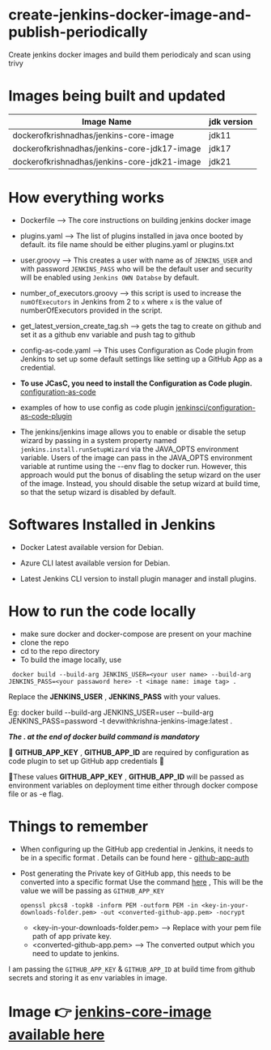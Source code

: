 # create-jenkins-docker-image-and-publish-periodically
Create jenkins docker images and build them periodicaly and scan using trivy

# Images being built and updated

| Image Name                                   | jdk version |
|----------------------------------------------|--------------|
| dockerofkrishnadhas/jenkins-core-image       | jdk11 |
| dockerofkrishnadhas/jenkins-core-jdk17-image | jdk17 |
| dockerofkrishnadhas/jenkins-core-jdk21-image | jdk21 |

# How everything works

* Dockerfile --> The core instructions on building jenkins docker image

* plugins.yaml --> The list of plugins installed in java once booted by default. its file name should be either plugins.yaml or plugins.txt

* user.groovy --> This creates a user with name as of `JENKINS_USER` and with password `JENKINS_PASS` who will be the default user and security will be enabled using `Jenkins OWN Databse` by default.

* number_of_executors.groovy --> this script is used to increase the `numOfExecutors` in Jenkins from 2 to `x` where `x` is the value of numberOfExecutors provided in the script.

* get_latest_version_create_tag.sh --> gets the tag to create on github and set it as a github env variable and push tag to github

* config-as-code.yaml --> This uses Configuration as Code plugin from Jenkins to set up some default settings like setting up a GitHub App as a credential.

* **To use JCasC, you need to install the Configuration as Code plugin.** [configuration-as-code](https://plugins.jenkins.io/configuration-as-code/)

* examples of how to use config as code plugin [jenkinsci/configuration-as-code-plugin](https://github.com/jenkinsci/configuration-as-code-plugin/tree/master/demos/role-strategy-auth)

* The jenkins/jenkins image allows you to enable or disable the setup wizard by passing in a system property named `jenkins.install.runSetupWizard` via the JAVA_OPTS environment variable. Users of the image can pass in the JAVA_OPTS environment variable at runtime using the --env flag to docker run. However, this approach would put the bonus of disabling the setup wizard on the user of the image. Instead, you should disable the setup wizard at build time, so that the setup wizard is disabled by default.

# Softwares Installed in Jenkins

* Docker Latest available version for Debian.

* Azure CLI latest available version for Debian.

* Latest Jenkins CLI version to install plugin manager and install plugins.

# How to run the code locally
* make sure docker and docker-compose are present on your machine
* clone the repo
* cd to the repo directory
* To build the image locally, use

` docker build --build-arg JENKINS_USER=<your user name> --build-arg JENKINS_PASS=<your passaword here> -t <image name: image tag> .`

Replace the **JENKINS_USER** , **JENKINS_PASS** with your values.

Eg:  docker build --build-arg JENKINS_USER=user --build-arg JENKINS_PASS=password -t devwithkrishna-jenkins-image:latest .

***The . at the end of docker build command is mandatory***

:round_pushpin: **GITHUB_APP_KEY** , **GITHUB_APP_ID** are required by configuration as code plugin to set up GitHub app credentials :round_pushpin:

:pushpin:These values **GITHUB_APP_KEY** , **GITHUB_APP_ID** will be passed as environment variables on deployment time either through docker compose file or as -e flag.

# Things to remember
* When configuring up the GitHub app credential in Jenkins, it needs to be in a specific format .
    Details can be found here - [github-app-auth](https://docs.cloudbees.com/docs/cloudbees-ci/latest/cloud-admin-guide/github-app-auth)

* Post generating the Private key of GitHub app, this needs to be converted into a specific format 
    Use the command [here](https://docs.cloudbees.com/docs/cloudbees-ci/latest/cloud-admin-guide/github-app-auth#_converting_the_private_key_for_jenkins) , This will be the value we will be passing as `GITHUB_APP_KEY`

  ```
  openssl pkcs8 -topk8 -inform PEM -outform PEM -in <key-in-your-downloads-folder.pem> -out <converted-github-app.pem> -nocrypt
  ```
  * <key-in-your-downloads-folder.pem> --> Replace with your pem file path of app private key.
  * <converted-github-app.pem> --> The converted output which you need to update to jenkins.

I am passing the `GITHUB_APP_KEY` & `GITHUB_APP_ID` at build time from github secrets and storing it as env variables in image.

# Image 👉 [jenkins-core-image available here](https://hub.docker.com/r/dockerofkrishnadhas/jenkins-core-image)
